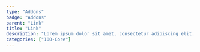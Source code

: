 ```yaml
---
type: "Addons"
badge: "Addons"
parent: "Link"
title: "Link"
description: "Lorem ipsum dolor sit amet, consectetur adipiscing elit. Nunc tempus laoreet leo sit amet iaculis."
categories: ["100-Core"]
---
```

